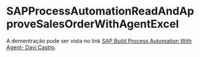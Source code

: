 # SAPProcessAutomationReadAndApproveSalesOrderWithAgentExcel

A dementração pode ser vista no link [SAP Build Process Automation With Agent- Davi Castro](https://www.linkedin.com/posts/davi-castr_sap-sapbuildprocessautomation-activity-7245088414855823360-C53z?utm_source=share&utm_medium=member_desktop).
